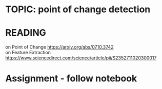 # TOPIC: point of change detection
# READING 

on Point of Change https://arxiv.org/abs/0710.3742  
on Feature Extraction https://www.sciencedirect.com/science/article/pii/S2352711020300017 

# Assignment - follow notebook
